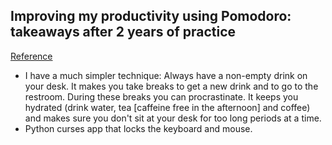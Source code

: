 ## Improving my productivity using Pomodoro: takeaways after 2 years of practice
[Reference](https://news.ycombinator.com/item?id=15956247)

- I have a much simpler technique: Always have a non-empty drink on your desk. It makes you take breaks to get a new drink and to go to the restroom. During these breaks you can procrastinate. It keeps you hydrated (drink water, tea [caffeine free in the afternoon] and coffee) and makes sure you don't sit at your desk for too long periods at a time.
- Python curses app that locks the keyboard and mouse.
